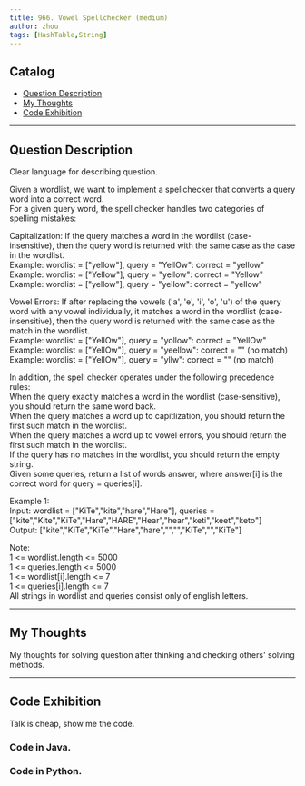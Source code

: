 ```yaml
---
title: 966. Vowel Spellchecker (medium)                  
author: zhou      
tags: [HashTable,String]          
---
```


       

## Catalog  
+ [Question Description](#partI)
+ [My Thoughts](#partII)
+ [Code Exhibition](#partIII)

----------------------------------

## Question Description
Clear language for describing question.       

Given a wordlist, we want to implement a spellchecker that converts a query word into a correct word.     
For a given query word, the spell checker handles two categories of spelling mistakes:      

Capitalization: If the query matches a word in the wordlist (case-insensitive), then the query word is returned with the same case as the case in the wordlist.    
Example: wordlist = ["yellow"], query = "YellOw": correct = "yellow"    
Example: wordlist = ["Yellow"], query = "yellow": correct = "Yellow"    
Example: wordlist = ["yellow"], query = "yellow": correct = "yellow"     

Vowel Errors: If after replacing the vowels ('a', 'e', 'i', 'o', 'u') of the query word with any vowel individually, it matches a word in the wordlist (case-insensitive), then the query word is returned with the same case as the match in the wordlist.     
Example: wordlist = ["YellOw"], query = "yollow": correct = "YellOw"   
Example: wordlist = ["YellOw"], query = "yeellow": correct = "" (no match)     
Example: wordlist = ["YellOw"], query = "yllw": correct = "" (no match)     

In addition, the spell checker operates under the following precedence rules:     
When the query exactly matches a word in the wordlist (case-sensitive), you should return the same word back.    
When the query matches a word up to capitlization, you should return the first such match in the wordlist.   
When the query matches a word up to vowel errors, you should return the first such match in the wordlist.    
If the query has no matches in the wordlist, you should return the empty string.     
Given some queries, return a list of words answer, where answer[i] is the correct word for query = queries[i].     

Example 1:      
Input: wordlist = ["KiTe","kite","hare","Hare"], queries = ["kite","Kite","KiTe","Hare","HARE","Hear","hear","keti","keet","keto"]    
Output: ["kite","KiTe","KiTe","Hare","hare","","","KiTe","","KiTe"]      

Note:      
1 <= wordlist.length <= 5000   
1 <= queries.length <= 5000   
1 <= wordlist[i].length <= 7   
1 <= queries[i].length <= 7     
All strings in wordlist and queries consist only of english letters.      



----------------------------------

## My Thoughts
My thoughts for solving question after thinking and checking others' solving methods.        








----------------------------------

## Code Exhibition
Talk is cheap, show me the code.    
### Code in Java.     



### Code in Python.   




